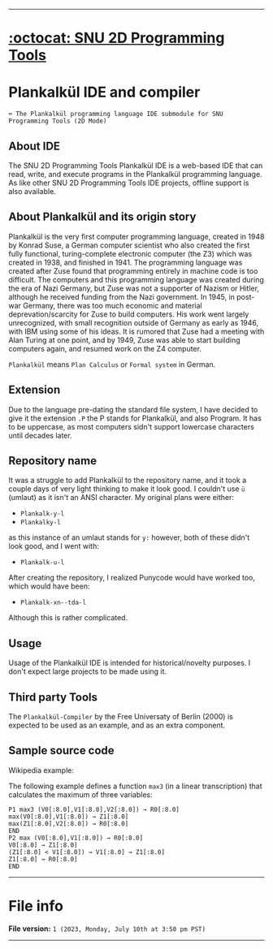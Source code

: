 
***

# [:octocat: SNU 2D Programming Tools](https://github.com/seanpm2001/SNU_2D_ProgrammingTools/)

# Plankalkül IDE and compiler

`⌨️ The Plankalkül programming language IDE submodule for SNU Programming Tools (2D Mode)`

## About IDE

The SNU 2D Programming Tools Plankalkül IDE is a web-based IDE that can read, write, and execute programs in the Plankalkül programming language. As like other SNU 2D Programming Tools IDE projects, offline support is also available.

## About Plankalkül and its origin story

Plankalkül is the very first computer programming language, created in 1948 by Konrad Suse, a German computer scientist who also created the first fully functional, turing-complete electronic computer (the Z3) which was created in 1938, and finished in 1941. The programming language was created after Zuse found that programming entirely in machine code is too difficult. The computers and this programming language was created during the era of Nazi Germany, but Zuse was not a supporter of Nazism or Hitler, although he received funding from the Nazi government. In 1945, in post-war Germany, there was too much economic and material deprevation/scarcity for Zuse to build computers. His work went largely unrecognized, with small recognition outside of Germany as early as 1946, with IBM using some of his ideas. It is rumored that Zuse had a meeting with Alan Turing at one point, and by 1949, Zuse was able to start building computers again, and resumed work on the Z4 computer.

`Plankalkül` means `Plan Calculus` or `Formal system` in German.

## Extension

Due to the language pre-dating the standard file system, I have decided to give it the extension `.P` the P stands for Plankalkül, and also Program. It has to be uppercase, as most computers sidn't support lowercase characters until decades later.

## Repository name

It was a struggle to add Plankalkül to the repository name, and it took a couple days of very light thinking to make it look good. I couldn't use `ü` (umlaut) as it isn't an ANSI character. My original plans were either:

- `Plankalk-y-l`
- `Plankalky-l`

as this instance of an umlaut stands for `y:` however, both of these didn't look good, and I went with:

- `Plankalk-u-l`

After creating the repository, I realized Punycode would have worked too, which would have been:

- `Plankalk-xn--tda-l`

Although this is rather complicated.

## Usage

Usage of the Plankalkül IDE is intended for historical/novelty purposes. I don't expect large projects to be made using it.

## Third party Tools

The `Plankalkül-Compiler` by the Free Universaty of Berlin (2000) is expected to be used as an example, and as an extra component.

## Sample source code

Wikipedia example:

The following example defines a function `max3` (in a linear transcription) that calculates the maximum of three variables:

```Plankalkül
P1 max3 (V0[:8.0],V1[:8.0],V2[:8.0]) → R0[:8.0]
max(V0[:8.0],V1[:8.0]) → Z1[:8.0]
max(Z1[:8.0],V2[:8.0]) → R0[:8.0]
END
P2 max (V0[:8.0],V1[:8.0]) → R0[:8.0]
V0[:8.0] → Z1[:8.0]
(Z1[:8.0] < V1[:8.0]) → V1[:8.0] → Z1[:8.0]
Z1[:8.0] → R0[:8.0]
END
```

***

# File info

**File version:** `1 (2023, Monday, July 10th at 3:50 pm PST)`

***
